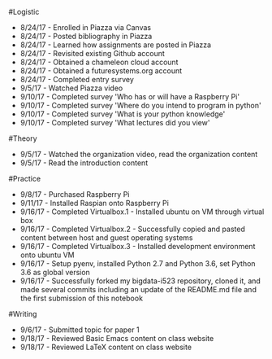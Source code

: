#Logistic

* 8/24/17 - Enrolled in Piazza via Canvas
* 8/24/17 - Posted bibliography in Piazza
* 8/24/17 - Learned how assignments are posted in Piazza
* 8/24/17 - Revisited existing Github account
* 8/24/17 - Obtained a chameleon cloud account
* 8/24/17 - Obtained a futuresystems.org account
* 8/24/17 - Completed entry survey
* 9/5/17 - Watched Piazza video
* 9/10/17 - Completed survey 'Who has or will have a Raspberry Pi'
* 9/10/17 - Completed survey 'Where do you intend to program in python'
* 9/10/17 - Completed survey 'What is your python knowledge'
* 9/10/17 - Completed survey 'What lectures did you view'


#Theory

* 9/5/17 - Watched the organization video, read the organization content
* 9/5/17 - Read the introduction content


#Practice

* 9/8/17 - Purchased Raspberry Pi
* 9/11/17 - Installed Raspian onto Raspberry Pi
* 9/16/17 - Completed Virtualbox.1 - Installed ubuntu on VM through virtual box
* 9/16/17 - Completed Virtualbox.2 - Successfully copied and pasted content between host and guest operating systems
* 9/16/17 - Completed Virtualbox.3 - Installed development environment onto ubuntu VM
* 9/16/17 - Setup pyenv, installed Python 2.7 and Python 3.6, set Python 3.6 as global version
* 9/16/17 - Successfully forked my bigdata-i523 repository, cloned it, and made several commits including an update of the README.md file and the first submission of this notebook


#Writing

* 9/6/17 - Submitted topic for paper 1
* 9/18/17 - Reviewed Basic Emacs content on class website
* 9/18/17 - Reviewed LaTeX content on class website
